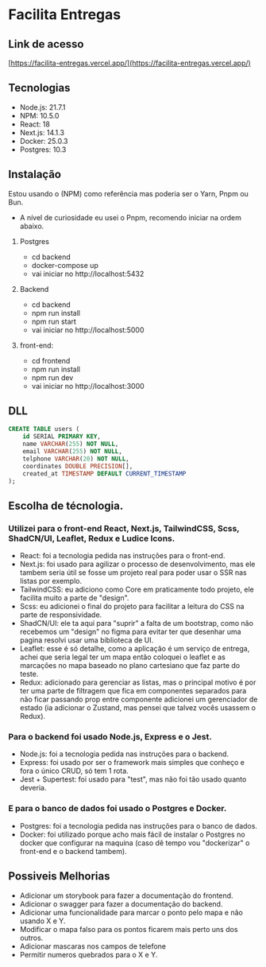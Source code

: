# Facilita Entregas

## Link de acesso
[https://facilita-entregas.vercel.app/](https://facilita-entregas.vercel.app/)

## Tecnologias

* Node.js: 21.7.1
* NPM: 10.5.0
* React: 18
* Next.js: 14.1.3 
* Docker: 25.0.3
* Postgres: 10.3

## Instalação
 Estou usando o (NPM) como referência mas poderia ser o Yarn, Pnpm ou Bun.
 * A nível de curiosidade eu usei o Pnpm, recomendo iniciar na ordem abaixo.

1. Postgres
    * cd backend
    * docker-compose up
    * vai iniciar no http://localhost:5432

2. Backend
    * cd backend
    * npm run install
    * npm run start
    * vai iniciar no http://localhost:5000

3. front-end:
    * cd frontend
    * npm run install
    * npm run dev
    * vai iniciar no http://localhost:3000

## DLL
```sql
CREATE TABLE users (
    id SERIAL PRIMARY KEY,  
    name VARCHAR(255) NOT NULL,
    email VARCHAR(255) NOT NULL,
    telphone VARCHAR(20) NOT NULL,
    coordinates DOUBLE PRECISION[],
    created_at TIMESTAMP DEFAULT CURRENT_TIMESTAMP
);
```

## Escolha de técnologia.
 
 ### Utilizei para o front-end React, Next.js, TailwindCSS, Scss, ShadCN/UI, Leaflet, Redux e Ludice Icons.
* React: foi a tecnologia pedida nas instruções para o front-end.
* Next.js: foi usado para agilizar o processo de desenvolvimento, mas ele tambem seria útil se fosse um projeto real para poder usar o SSR nas listas por exemplo.
* TailwindCSS: eu adiciono como Core em praticamente todo projeto, ele facilita muito a parte de "design".
* Scss: eu adicionei o final do projeto para facilitar a leitura do CSS na parte de responsividade.
* ShadCN/UI: ele ta aqui para "suprir" a falta de um bootstrap, como não recebemos um "design" no figma para evitar ter que desenhar uma pagina resolvi usar uma biblioteca de UI.
* Leaflet: esse é só detalhe, como a aplicação é um serviço de entrega, achei que seria legal ter um mapa então coloquei o leaflet e as marcações no mapa baseado no plano cartesiano que faz parte do teste.
* Redux: adicionado para gerenciar as listas, mas o principal motivo é por ter uma parte de filtragem que fica em componentes separados para não ficar passando prop entre componente adicionei um gerenciador de estado (ia adicionar o Zustand, mas pensei que talvez vocês usassem o Redux).

 ### Para o backend foi usado Node.js, Express e o Jest.
* Node.js: foi a tecnologia pedida nas instruções para o backend.
* Express: foi usado por ser o framework mais simples que conheço e fora o único CRUD, só tem 1 rota.
* Jest + Supertest: foi usado para "test", mas não foi tão usado quanto deveria.

 ### E para o banco de dados foi usado o Postgres e Docker. 
* Postgres: foi a tecnologia pedida nas instruções para o banco de dados.
* Docker: foi utilizado porque acho mais fácil de instalar o Postgres no docker que configurar na maquina (caso dê tempo vou "dockerizar" o front-end e o backend tambem).

## Possiveis Melhorias
* Adicionar um storybook para fazer a documentação do frontend.
* Adicionar o swagger para fazer a documentação do backend.
* Adicionar uma funcionalidade para marcar o ponto pelo mapa e não usando X e Y.
* Modificar o mapa falso para os pontos ficarem mais perto uns dos outros.
* Adicionar mascaras nos campos de telefone
* Permitir numeros quebrados para o X e Y.